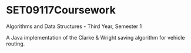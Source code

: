 # SET09117Coursework
Algorithms and Data Structures - Third Year, Semester 1

A Java implementation of the Clarke & Wright saving algorithm for vehicle routing.
